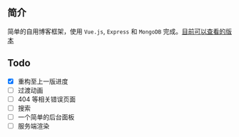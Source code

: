 
## 简介
简单的自用博客框架，使用 `Vue.js`, `Express` 和 `MongoDB` 完成。[目前可以查看的版本](https://new.ntzyz.cn/)

## Todo
 - [X] 重构至上一版进度
 - [ ] 过渡动画
 - [ ] 404 等相关错误页面
 - [ ] 搜索
 - [ ] 一个简单的后台面板
 - [ ] 服务端渲染